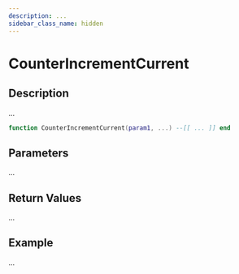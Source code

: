 ```yaml
---
description: ...
sidebar_class_name: hidden
---
```


# CounterIncrementCurrent

## Description

...

```lua
function CounterIncrementCurrent(param1, ...) --[[ ... ]] end
```

## Parameters

...

## Return Values

...

## Example

...

